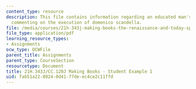 ```yaml
---
content_type: resource
description: This file contains information regarding an educated man's journal entry
  commenting on the execution of domenico scandella.
file: /media/courses/21h-343j-making-books-the-renaissance-and-today-spring-2016/fab51a2280240d4177deec4ce2c11ffd_MIT21H_343JS16_Scandella.pdf
file_type: application/pdf
learning_resource_types:
- Assignments
ocw_type: OCWFile
parent_title: Assignments
parent_type: CourseSection
resourcetype: Document
title: 21H.343J/CC.120J Making Books - Student Example 1
uid: fab51a22-8024-0d41-77de-ec4ce2c11ffd
---
```

